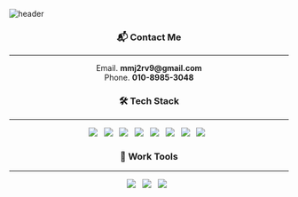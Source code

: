 ![header](https://capsule-render.vercel.app/api?type=Cylinder&color=76819C&height=180&section=header&text=Woody%20/%20YoungHoon&fontSize=80&fontColor=ffffff&animation=blinking)

<h3 align="center"><b>📬 Contact Me</b></h3>
<hr/>
<p align="center">
Email. <b>mmj2rv9@gmail.com</b> </br>
Phone. <b>010-8985-3048</b>
</p>

<h3 align="center"><b>🛠 Tech Stack</b></h3>
<hr/>
<p align="center">
<img src="https://img.shields.io/badge/HTML5-rgb(255, 128, 0)?style=flat&logo=html5&logoColor=white"/> &nbsp
<img src="https://img.shields.io/badge/CSS3-rgb(21, 114, 182)?style=flat&logo=CSS3&logoColor=white"/> &nbsp
<img src="https://img.shields.io/badge/JavaScript-rgb(247, 223, 30)?style=flat&logo=JavaScript&logoColor=white"/> &nbsp
<img src="https://img.shields.io/badge/React-rgb(97,218,215)?style=flat&logo=JavaScript&logoColor=white"/> &nbsp
<img src="https://img.shields.io/badge/TypeScript-rgb(49,120,198)?style=flat&logo=TypeScript&logoColor=white"/> &nbsp
<img src="https://img.shields.io/badge/Next.js-rgb(0,0,0)?style=flat&logo=Next.js&logoColor=white"/> &nbsp
<img src="https://img.shields.io/badge/Redux-rgb(118,74,188)?style=flat&logo=Redux&logoColor=white"/> &nbsp
<img src="https://img.shields.io/badge/styled-components-rgb(219,112,147)?style=flat&logo=styled-components&logoColor=white"/> &nbsp
</p>

<h3 align="center"><b>💬 Work Tools</b></h3>
<hr/>
<p align="center">
<img src="https://img.shields.io/badge/GitHub-rgb(24, 23, 23)?style=flat&logo=GitHub&logoColor=white"/> &nbsp
<img src="https://img.shields.io/badge/Slack-rgb(74, 21, 75)?style=flat&logo=Slack&logoColor=white"/> &nbsp
<img src="https://img.shields.io/badge/Figma-rgb(242, 78, 30)?style=flat&logo=Figma&logoColor=white"/> &nbsp
</p>

<!-- <h3 align="center"><b>🙋🏻‍♂️ Resume</b></h3>
<hr/>
<p align="center">
<a href="https://www.notion.so/0cfc208a5408458b8d25715dfe39639b"><img src="https://img.shields.io/badge/Notion-rgb(0,0,0)?style=flat&logo=Notion&logoColor=white"/></a> &nbsp
</p> -->
